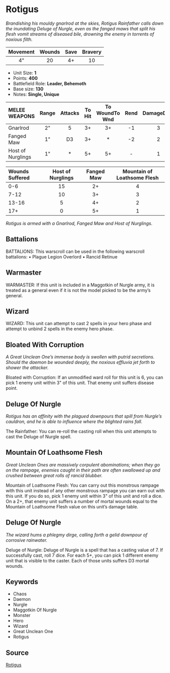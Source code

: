 # Rotigus

_Brandishing his mouldy gnarlrod at the skies, Rotigus Rainfather calls down the inundating Deluge of Nurgle, even as the fanged maws that split his flesh vomit streams of diseased bile, drowning the enemy in torrents of noxious filth._


| Movement | Wounds | Save | Bravery |
|:--------:|:------:|:----:|:-------:|
| 4" | 20 | 4+ | 10 |

* Unit Size: **1**
* Points: **400**
* Battlefield Role: **Leader, Behemoth**
* Base size: **130**
* Notes: **Single, Unique**

| MELEE WEAPONS | Range | Attacks | To Hit | To WoundTo Wnd | Rend | DamageDmg |
|:---|:--:|:--:|:--:|:--:|:--:|:--:|
| Gnarlrod | 2" | 5 | 3+ | 3+ | -1 | 3 |
| Fanged Maw | 1" | D3 | 3+ | * | -2 | 2 |
| Host of Nurglings | 1" | * | 5+ | 5+ | - | 1 |


| Wounds Suffered | Host of Nurglings | Fanged Maw | Mountain of Loathsome Flesh |
|:---|:--:|:--:|:--:|
| 0-6 | 15 | 2+ | 4 |
| 7-12 | 10 | 3+ | 3 |
| 13-16 | 5 | 4+ | 2 |
| 17+ | 0 | 5+ | 1 |


_Rotigus is armed with a Gnarlrod, Fanged Maw and Host of Nurglings._

## Battalions

BATTALIONS: This warscroll can be used in the following warscroll battalions: • Plague Legion Overlord • Rancid Retinue

## Warmaster

WARMASTER: If this unit is included in a Maggotkin of Nurgle army, it is treated as a general even if it is not the model picked to be the army’s general.

## Wizard

WIZARD: This unit can attempt to cast 2 spells in your hero phase and attempt to unbind 2 spells in the enemy hero phase.

## Bloated With Corruption

_A Great Unclean One’s immense body is swollen with putrid secretions. Should the daemon be wounded deeply, the noxious effluvia jet forth to shower the attacker._

Bloated with Corruption: If an unmodified ward roll for this unit is 6, you can pick 1 enemy unit within 3" of this unit. That enemy unit suffers disease point.

## Deluge Of Nurgle

_Rotigus has an affinity with the plagued downpours that spill from Nurgle’s cauldron, and he is able to influence where the blighted rains fall._

The Rainfather: You can re-roll the casting roll when this unit attempts to cast the Deluge of Nurgle spell.

## Mountain Of Loathsome Flesh

_Great Unclean Ones are massively corpulent abominations; when they go on the rampage, enemies caught in their path are often swallowed up and crushed between great rolls of rancid blubber._

Mountain of Loathsome Flesh: You can carry out this monstrous rampage with this unit instead of any other monstrous rampage you can earn out with this unit. If you do so, pick 1 enemy unit within 3" of this unit and roll a dice. On a 2+, that enemy unit suffers a number of mortal wounds equal to the Mountain of Loathsome Flesh value on this unit’s damage table.

## Deluge Of Nurgle

_The wizard hums a phlegmy dirge, calling forth a gelid downpour of corrosive rainwater._

Deluge of Nurgle: Deluge of Nurgle is a spell that has a casting value of 7. If successfully cast, roll 7 dice. For each 5+, you can pick 1 different enemy unit that is visible to the caster. Each of those units suffers D3 mortal wounds.

## Keywords

* Chaos
* Daemon
* Nurgle
* Maggotkin Of Nurgle
* Monster
* Hero
* Wizard
* Great Unclean One
* Rotigus


## Source

[Rotigus](https://wahapedia.ru/aos3/factions/maggotkin-of-nurgle/Rotigus)
